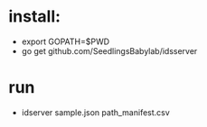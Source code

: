# install:

* export GOPATH=$PWD
* go get github.com/SeedlingsBabylab/idsserver

# run
* idserver sample.json path_manifest.csv
